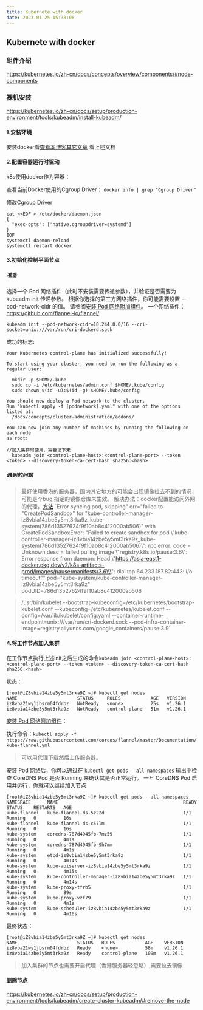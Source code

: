 ```yaml
---
title: Kubernete with docker
date: 2023-01-25 15:38:06
---
```



## Kubernete with docker

### 组件介绍
https://kubernetes.io/zh-cn/docs/concepts/overview/components/#node-components

### 裸机安装

https://kubernetes.io/zh-cn/docs/setup/production-environment/tools/kubeadm/install-kubeadm/


#### 1.安装环境
安装docker看[查看本博客其它文章](http://preferman.github.io/2021/11/28/docker/)
看上述文档
#### 2.配置容器运行时驱动
k8s使用docker作为容器：


查看当前Docker使用的Cgroup Driver：
`docker info | grep "Cgroup Driver"`

修改Cgroup Driver
```
cat <<EOF > /etc/docker/daemon.json
{
  "exec-opts": ["native.cgroupdriver=systemd"]
}
EOF
systemctl daemon-reload
systemctl restart docker
```

#### 3.初始化控制平面节点

##### 准备

选择一个 Pod 网络插件（此时不安装需要传递参数），并验证是否需要为 kubeadm init 传递参数。 根据你选择的第三方网络插件，你可能需要设置 --pod-network-cidr 的值。 请参阅[安装 Pod 网络附加组件](https://kubernetes.io/zh-cn/docs/setup/production-environment/tools/kubeadm/create-cluster-kubeadm/#pod-network)。
一个网络插件：https://github.com/flannel-io/flannel/

`kubeadm init --pod-network-cidr=10.244.0.0/16 --cri-socket=unix:///var/run/cri-dockerd.sock`

成功的标志:
```
Your Kubernetes control-plane has initialized successfully!

To start using your cluster, you need to run the following as a regular user:

  mkdir -p $HOME/.kube
  sudo cp -i /etc/kubernetes/admin.conf $HOME/.kube/config
  sudo chown $(id -u):$(id -g) $HOME/.kube/config

You should now deploy a Pod network to the cluster.
Run "kubectl apply -f [podnetwork].yaml" with one of the options listed at:
  /docs/concepts/cluster-administration/addons/

You can now join any number of machines by running the following on each node
as root:

//加入集群时使用，需要记下来
  kubeadm join <control-plane-host>:<control-plane-port> --token <token> --discovery-token-ca-cert-hash sha256:<hash>
```

##### 遇到的问题
> 最好使用香港的服务器，国内其它地方的可能会出现镜像拉去不到的情况，可能是个bug,指定的镜像仓库未生效。
> 解决办法：docker配置能访问外网的代理，[方法](https://yeasy.gitbook.io/docker_practice/advanced_network/http_https_proxy#wei-dockerd-she-zhi-wang-luo-dai-li)
>`Error syncing pod, skipping" err="failed to \"CreatePodSandbox\" for \"kube-controller-manager-iz8vbia14zbe5y5mt3rka9z_kube-system(786d13527624f9f10ab8c412000ab506)\" with CreatePodSandboxError: \"Failed to create sandbox for pod \\\"kube-controller-manager-iz8vbia14zbe5y5mt3rka9z_kube-system(786d13527624f9f10ab8c412000ab506)\\\": rpc error: code = Unknown desc = failed pulling image \\\"registry.k8s.io/pause:3.6\\\": Error response from daemon: Head \\\"https://asia-east1-docker.pkg.dev/v2/k8s-artifacts-prod/images/pause/manifests/3.6\\\": dial tcp 64.233.187.82:443: i/o timeout\"" pod="kube-system/kube-controller-manager-iz8vbia14zbe5y5mt3rka9z" podUID=786d13527624f9f10ab8c412000ab506

>/usr/bin/kubelet --bootstrap-kubeconfig=/etc/kubernetes/bootstrap-kubelet.conf --kubeconfig=/etc/kubernetes/kubelet.conf --config=/var/lib/kubelet/config.yaml --container-runtime-endpoint=unix:///var/run/cri-dockerd.sock --pod-infra-container-image=registry.aliyuncs.com/google_containers/pause:3.9`



#### 4.将工作节点加入集群

在工作节点执行上述init之后生成的命令`kubeadm join <control-plane-host>:<control-plane-port> --token <token> --discovery-token-ca-cert-hash sha256:<hash>`

状态：
```
[root@iZ8vbia14zbe5y5mt3rka9Z ~]# kubectl get nodes
NAME                      STATUS     ROLES           AGE   VERSION
iz8vba21wy1jbsrm04fdrbz   NotReady   <none>          25s   v1.26.1
iz8vbia14zbe5y5mt3rka9z   NotReady   control-plane   51m   v1.26.1
```
[安装 Pod 网络附加组件](https://kubernetes.io/zh-cn/docs/setup/production-environment/tools/kubeadm/create-cluster-kubeadm/#pod-network)：

执行命令：`kubectl apply -f https://raw.githubusercontent.com/coreos/flannel/master/Documentation/kube-flannel.yml`
> 可以用代理下载然后上传服务器。

安装 Pod 网络后，你可以通过在 `kubectl get pods --all-namespaces` 输出中检查 CoreDNS Pod 是否 Running 来确认其是否正常运行。 一旦 CoreDNS Pod 启用并运行，你就可以继续加入节点
```
[root@iZ8vbia14zbe5y5mt3rka9Z ~]# kubectl get pods --all-namespaces
NAMESPACE      NAME                                              READY   STATUS    RESTARTS   AGE
kube-flannel   kube-flannel-ds-5z22d                             1/1     Running   0          16s
kube-flannel   kube-flannel-ds-c57lm                             1/1     Running   0          16s
kube-system    coredns-787d4945fb-7mz59                          1/1     Running   0          4m1s
kube-system    coredns-787d4945fb-9h7mm                          1/1     Running   0          4m1s
kube-system    etcd-iz8vbia14zbe5y5mt3rka9z                      1/1     Running   0          4m14s
kube-system    kube-apiserver-iz8vbia14zbe5y5mt3rka9z            1/1     Running   0          4m15s
kube-system    kube-controller-manager-iz8vbia14zbe5y5mt3rka9z   1/1     Running   0          4m14s
kube-system    kube-proxy-tfrb5                                  1/1     Running   0          89s
kube-system    kube-proxy-vzf79                                  1/1     Running   0          4m1s
kube-system    kube-scheduler-iz8vbia14zbe5y5mt3rka9z            1/1     Running   0          4m16s
```


最终状态：
```
[root@iZ8vbia14zbe5y5mt3rka9Z ~]# kubectl get nodes
NAME                      STATUS   ROLES           AGE    VERSION
iz8vba21wy1jbsrm04fdrbz   Ready    <none>          58m    v1.26.1
iz8vbia14zbe5y5mt3rka9z   Ready    control-plane   109m   v1.26.1
```


> 加入集群的节点也需要开启代理（香港服务器轻忽略）,需要拉去镜像



#### 删除节点

https://kubernetes.io/zh-cn/docs/setup/production-environment/tools/kubeadm/create-cluster-kubeadm/#remove-the-node

